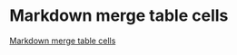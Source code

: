 # Markdown merge table cells
[Markdown merge table cells](https://aiwithcloud.com/2022/09/16/markdown_merge_table_cells/)